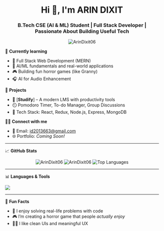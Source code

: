 <h1 align="center">Hi 👋, I'm ARIN DIXIT</h1>
<h3 align="center">B.Tech CSE (AI & ML) Student | Full Stack Developer | Passionate About Building Useful Tech</h3>

<p align="center">
  <img src="https://komarev.com/ghpvc/?username=ArinDixit06&label=Profile%20views&color=0e75b6&style=flat" alt="ArinDixit06" />
</p>

🌱 **Currently learning**  
- 🔭 Full Stack Web Development (MERN)  
- 🤖 AI/ML fundamentals and real-world applications  
- 🎮 Building fun horror games (like Granny)  
- 🎧 AI for Audio Enhancement  

💼 **Projects**  
- 🧠 [**Studify**] – A modern LMS with productivity tools  
- ⏲️ Pomodoro Timer, To-do Manager, Group Discussions  
- 📁 Tech Stack: React, Redux, Node.js, Express, MongoDB  

👨‍💻 **Connect with me**  
- 📧 Email: [id2013663@gmail.com](mailto:id2013663@gmail.com)   
- 🌐 Portfolio: *Coming Soon!*  

---

📈 **GitHub Stats**  

<p align="center">
  <img src="https://github-readme-stats.vercel.app/api?username=ArinDixit06&show_icons=true&theme=tokyonight" alt="ArinDixit06" />
  <img src="https://github-readme-streak-stats.herokuapp.com/?user=ArinDixit06&theme=tokyonight" alt="ArinDixit06" />
  <img src="https://github-readme-stats.vercel.app/api/top-langs/?username=ArinDixit06&layout=compact&theme=tokyonight" alt="Top Languages" />
</p>

---

📊 **Languages & Tools**  

<p align="left">
  <img src="https://skillicons.dev/icons?i=react,nodejs,express,mongodb,js,html,css,cpp,python,github,git,figma,vercel" />
</p>

---

🔭 **Fun Facts**  
- 🧩 I enjoy solving real-life problems with code  
- 🎮 I’m creating a horror game that people *actually enjoy*  
- 🧘‍♂️ I like clean UIs and meaningful UX  
